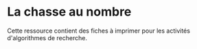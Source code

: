 # La chasse au nombre

Cette ressource contient des fiches à imprimer pour les activités d'algorithmes de recherche.